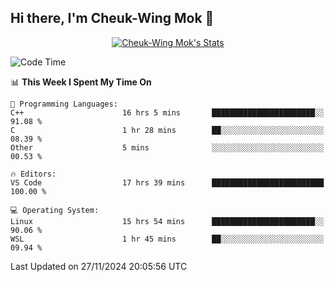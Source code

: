 ## Hi there, I'm Cheuk-Wing Mok 👋

<!--
**mozro0327/mozro0327** is a ✨ _special_ ✨ repository because its `README.md` (this file) appears on your GitHub profile.

Here are some ideas to get you started:

- 🔭 I’m currently working on ...
- 🌱 I’m currently learning ...
- 👯 I’m looking to collaborate on ...
- 🤔 I’m looking for help with ...
- 💬 Ask me about ...
- 📫 How to reach me: ...
- 😄 Pronouns: ...
- ⚡ Fun fact: ...
-->

<p align="center">
  <a href="https://github.com/mozro0327" class="rich-diff-level-one">
    <img src="https://github-readme-stats.vercel.app/api?username=mozro0327&title_color=333&text_color=777" alt="Cheuk-Wing Mok's Stats" >
    <!-- &hide=issues
    <img src="https://github-readme-stats.vercel.app/api?username=mozro0327&hide=issues&title_color=333&text_color=777" alt="Cheuk-Wing Mok's Stats" >
    -->
  </a>
</p>

<!--START_SECTION:waka-->
![Code Time](http://img.shields.io/badge/Code%20Time-3%2C062%20hrs%204%20mins-blue)

📊 **This Week I Spent My Time On** 

```text
💬 Programming Languages: 
C++                      16 hrs 5 mins       ███████████████████████░░   91.08 % 
C                        1 hr 28 mins        ██░░░░░░░░░░░░░░░░░░░░░░░   08.39 % 
Other                    5 mins              ░░░░░░░░░░░░░░░░░░░░░░░░░   00.53 % 

🔥 Editors: 
VS Code                  17 hrs 39 mins      █████████████████████████   100.00 % 

💻 Operating System: 
Linux                    15 hrs 54 mins      ███████████████████████░░   90.06 % 
WSL                      1 hr 45 mins        ██░░░░░░░░░░░░░░░░░░░░░░░   09.94 % 
```


 Last Updated on 27/11/2024 20:05:56 UTC
<!--END_SECTION:waka-->
